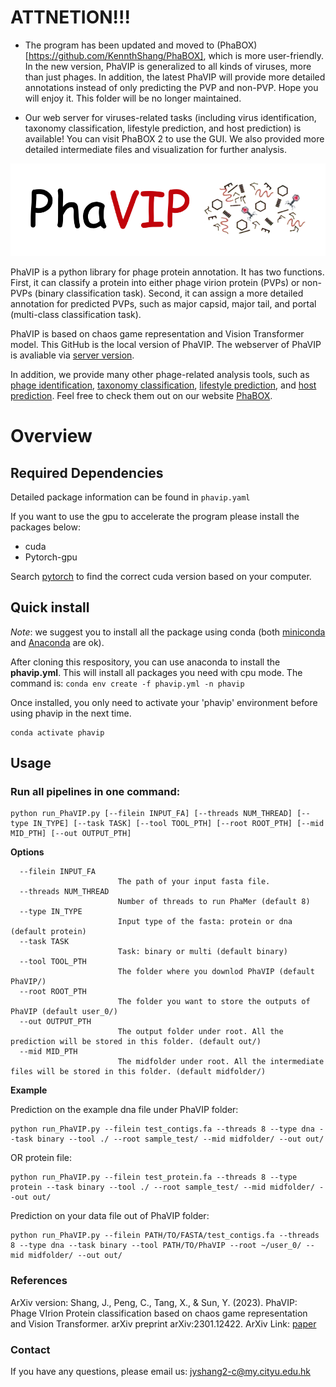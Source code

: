# ATTNETION!!!

- The program has been updated and moved to (PhaBOX)[https://github.com/KennthShang/PhaBOX], which is more user-friendly. In the new version, PhaVIP is generalized to all kinds of viruses, more than just phages. In addition, the latest PhaVIP will provide more detailed annotations instead of only predicting the PVP and non-PVP. Hope you will enjoy it. This folder will be no longer maintained.

- Our web server for viruses-related tasks (including virus identification, taxonomy classification, lifestyle prediction, and host prediction) is available! You can visit PhaBOX 2 to use the GUI. We also provided more detailed intermediate files and visualization for further analysis.



<img src='phavip.png'>

PhaVIP is a python library for phage protein annotation.  It has two functions. First, it can classify a protein into either phage virion protein (PVPs) or non-PVPs (binary classification task). Second, it can assign a more detailed annotation for predicted PVPs, such as major capsid, major tail, and portal (multi-class classification task).


PhaVIP is based on chaos game representation and Vision Transformer model. This GitHub is the local version of PhaVIP. The webserver of PhaVIP is avaliable via [server version](https://phage.ee.cityu.edu.hk/phavip). 

In addition, we provide many other phage-related analysis tools, such as [phage identification](https://github.com/KennthShang/PhaMer), [taxonomy classification](https://github.com/KennthShang/PhaGCN), [lifestyle prediction](https://github.com/KennthShang/PhaTYP), and [host prediction](https://github.com/KennthShang/CHERRY). Feel free to check them out on our website [PhaBOX](https://phage.ee.cityu.edu.hk/). 

# Overview


## Required Dependencies
Detailed package information can be found in `phavip.yaml`

If you want to use the gpu to accelerate the program please install the packages below:
* cuda
* Pytorch-gpu

Search [pytorch](https://pytorch.org/) to find the correct cuda version based on your computer.


## Quick install
*Note*: we suggest you to install all the package using conda (both [miniconda](https://docs.conda.io/en/latest/miniconda.html) and [Anaconda](https://anaconda.org/) are ok).

After cloning this respository, you can use anaconda to install the **phavip.yml**. This will install all packages you need with cpu mode. The command is: `conda env create -f phavip.yml -n phavip`

Once installed, you only need to activate your 'phavip' environment before using phavip in the next time.
```
conda activate phavip
```

## Usage 

### Run all pipelines in one command:

```
python run_PhaVIP.py [--filein INPUT_FA] [--threads NUM_THREAD] [--type IN_TYPE] [--task TASK] [--tool TOOL_PTH] [--root ROOT_PTH] [--mid MID_PTH] [--out OUTPUT_PTH] 
```


**Options**


      --filein INPUT_FA
                            The path of your input fasta file.
      --threads NUM_THREAD
                            Number of threads to run PhaMer (default 8)
      --type IN_TYPE
                            Input type of the fasta: protein or dna (default protein)  
      --task TASK
                            Task: binary or multi (default binary)  
      --tool TOOL_PTH
                            The folder where you downlod PhaVIP (default PhaVIP/)
      --root ROOT_PTH
                            The folder you want to store the outputs of PhaVIP (default user_0/)
      --out OUTPUT_PTH
                            The output folder under root. All the prediction will be stored in this folder. (default out/)
      --mid MID_PTH
                            The midfolder under root. All the intermediate files will be stored in this folder. (default midfolder/)


**Example**


Prediction on the example dna file under PhaVIP folder:

    python run_PhaVIP.py --filein test_contigs.fa --threads 8 --type dna --task binary --tool ./ --root sample_test/ --mid midfolder/ --out out/

OR protein file:

    python run_PhaVIP.py --filein test_protein.fa --threads 8 --type protein --task binary --tool ./ --root sample_test/ --mid midfolder/ --out out/
    
Prediction on your data file out of PhaVIP folder:

    python run_PhaVIP.py --filein PATH/TO/FASTA/test_contigs.fa --threads 8 --type dna --task binary --tool PATH/TO/PhaVIP --root ~/user_0/ --mid midfolder/ --out out/
    
### References

ArXiv version: Shang, J., Peng, C., Tang, X., & Sun, Y. (2023). PhaVIP: Phage VIrion Protein classification based on chaos game representation and Vision Transformer. arXiv preprint arXiv:2301.12422.
ArXiv Link: [paper](https://arxiv.org/pdf/2301.12422.pdf)

### Contact
If you have any questions, please email us: jyshang2-c@my.cityu.edu.hk



